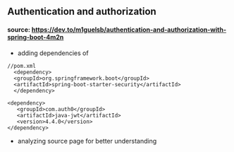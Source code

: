 ## Authentication and authorization

#### source: https://dev.to/m1guelsb/authentication-and-authorization-with-spring-boot-4m2n

- adding dependencies of 
```
//pom.xml
  <dependency>
  <groupId>org.springframework.boot</groupId>
  <artifactId>spring-boot-starter-security</artifactId>
  </dependency>

<dependency>
   <groupId>com.auth0</groupId>
   <artifactId>java-jwt</artifactId>
   <version>4.4.0</version>
</dependency>
```

- analyzing source page for better understanding